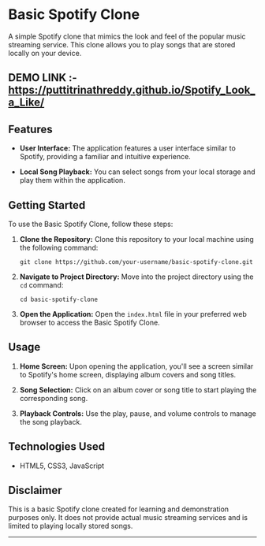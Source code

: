 # Basic Spotify Clone

A simple Spotify clone that mimics the look and feel of the popular music streaming service. This clone allows you to play songs that are stored locally on your device.

## DEMO LINK :- https://puttitrinathreddy.github.io/Spotify_Look_a_Like/

## Features

- **User Interface:** The application features a user interface similar to Spotify, providing a familiar and intuitive experience.

- **Local Song Playback:** You can select songs from your local storage and play them within the application.

## Getting Started

To use the Basic Spotify Clone, follow these steps:

1. **Clone the Repository:** Clone this repository to your local machine using the following command:

   ```
   git clone https://github.com/your-username/basic-spotify-clone.git
   ```

2. **Navigate to Project Directory:** Move into the project directory using the `cd` command:

   ```
   cd basic-spotify-clone
   ```

3. **Open the Application:** Open the `index.html` file in your preferred web browser to access the Basic Spotify Clone.

## Usage

1. **Home Screen:** Upon opening the application, you'll see a screen similar to Spotify's home screen, displaying album covers and song titles.

2. **Song Selection:** Click on an album cover or song title to start playing the corresponding song.

3. **Playback Controls:** Use the play, pause, and volume controls to manage the song playback.

## Technologies Used

- HTML5, CSS3, JavaScript

## Disclaimer

This is a basic Spotify clone created for learning and demonstration purposes only. It does not provide actual music streaming services and is limited to playing locally stored songs.

---
